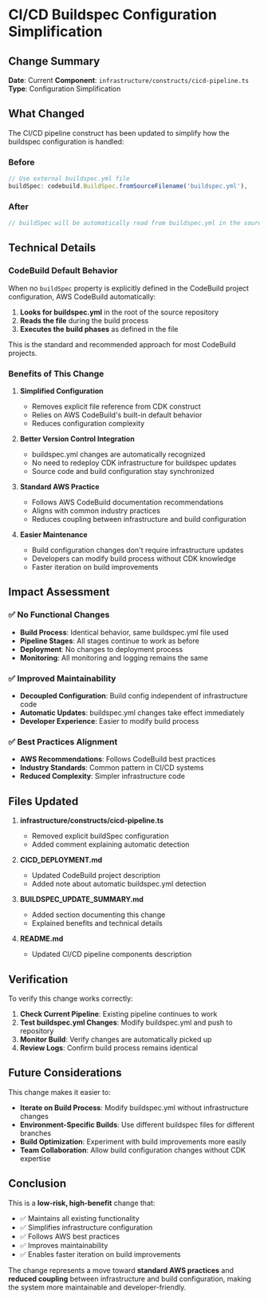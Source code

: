 # CI/CD Buildspec Configuration Simplification

## Change Summary

**Date**: Current
**Component**: `infrastructure/constructs/cicd-pipeline.ts`
**Type**: Configuration Simplification

## What Changed

The CI/CD pipeline construct has been updated to simplify how the buildspec configuration is handled:

### Before
```typescript
// Use external buildspec.yml file
buildSpec: codebuild.BuildSpec.fromSourceFilename('buildspec.yml'),
```

### After
```typescript
// buildSpec will be automatically read from buildspec.yml in the source
```

## Technical Details

### CodeBuild Default Behavior
When no `buildSpec` property is explicitly defined in the CodeBuild project configuration, AWS CodeBuild automatically:

1. **Looks for buildspec.yml** in the root of the source repository
2. **Reads the file** during the build process
3. **Executes the build phases** as defined in the file

This is the standard and recommended approach for most CodeBuild projects.

### Benefits of This Change

1. **Simplified Configuration**
   - Removes explicit file reference from CDK construct
   - Relies on AWS CodeBuild's built-in default behavior
   - Reduces configuration complexity

2. **Better Version Control Integration**
   - buildspec.yml changes are automatically recognized
   - No need to redeploy CDK infrastructure for buildspec updates
   - Source code and build configuration stay synchronized

3. **Standard AWS Practice**
   - Follows AWS CodeBuild documentation recommendations
   - Aligns with common industry practices
   - Reduces coupling between infrastructure and build configuration

4. **Easier Maintenance**
   - Build configuration changes don't require infrastructure updates
   - Developers can modify build process without CDK knowledge
   - Faster iteration on build improvements

## Impact Assessment

### ✅ No Functional Changes
- **Build Process**: Identical behavior, same buildspec.yml file used
- **Pipeline Stages**: All stages continue to work as before
- **Deployment**: No changes to deployment process
- **Monitoring**: All monitoring and logging remains the same

### ✅ Improved Maintainability
- **Decoupled Configuration**: Build config independent of infrastructure code
- **Automatic Updates**: buildspec.yml changes take effect immediately
- **Developer Experience**: Easier to modify build process

### ✅ Best Practices Alignment
- **AWS Recommendations**: Follows CodeBuild best practices
- **Industry Standards**: Common pattern in CI/CD systems
- **Reduced Complexity**: Simpler infrastructure code

## Files Updated

1. **infrastructure/constructs/cicd-pipeline.ts**
   - Removed explicit buildSpec configuration
   - Added comment explaining automatic detection

2. **CICD_DEPLOYMENT.md**
   - Updated CodeBuild project description
   - Added note about automatic buildspec.yml detection

3. **BUILDSPEC_UPDATE_SUMMARY.md**
   - Added section documenting this change
   - Explained benefits and technical details

4. **README.md**
   - Updated CI/CD pipeline components description

## Verification

To verify this change works correctly:

1. **Check Current Pipeline**: Existing pipeline continues to work
2. **Test buildspec.yml Changes**: Modify buildspec.yml and push to repository
3. **Monitor Build**: Verify changes are automatically picked up
4. **Review Logs**: Confirm build process remains identical

## Future Considerations

This change makes it easier to:
- **Iterate on Build Process**: Modify buildspec.yml without infrastructure changes
- **Environment-Specific Builds**: Use different buildspec files for different branches
- **Build Optimization**: Experiment with build improvements more easily
- **Team Collaboration**: Allow build configuration changes without CDK expertise

## Conclusion

This is a **low-risk, high-benefit** change that:
- ✅ Maintains all existing functionality
- ✅ Simplifies infrastructure configuration
- ✅ Follows AWS best practices
- ✅ Improves maintainability
- ✅ Enables faster iteration on build improvements

The change represents a move toward **standard AWS practices** and **reduced coupling** between infrastructure and build configuration, making the system more maintainable and developer-friendly.